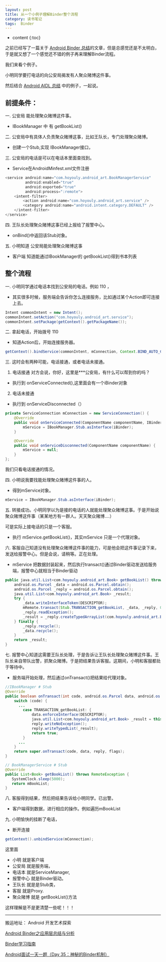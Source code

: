 ```yaml
---
layout: post
title: 从一个小例子理解Binder整个流程
category: 读书笔记
tags:  Binder
---
```


* content
{:toc}

之前已经写了一篇关于 [Android Binder 总结](http://hoyouly.fun/2018/03/17/Binder/)的文章，但是总感觉还是不太明白，于是就又想了一个感觉还不错的例子再来理解Binder流程。

我们来看个例子。

小明同学要打电话的向公安局揭发有人聚众赌博这件事。

然后结合 [Android AIDL 总结](http://hoyouly.fun/2019/07/17/Android-AIDL/) 中的例子，一起说。

## 前提条件：
一. 公安局 能处理聚众赌博这件事。                    
  * IBookManager 中 有 getBookList()

二. 公安局中有具体人负责聚众赌博这事，比如王队长，专门处理聚众赌博。   
  * 创建一个Stub,实现 IBookManager接口，

三. 公安局的电话是可以在电话本里面查找到。             
  * Service在AndroidMinfest.xml文件注册  

```Java
<service android:name="com.hoyouly.android_art.BookManagerService"
         android:enabled="true"
         android:exported="true"
         android:process=":remote">
    <intent-filter>
        <action android:name="com.hoyouly.android_art.service" />
        <category android:name="android.intent.category.DEFAULT" />
    </intent-filter>
</service>
```

四. 王队长处理聚众赌博这事已经上报给了报警中心。
  * onBind()中返回该Stub对象。

五. 小明知道 公安局能处理聚众赌博这事        
  * 客户端 知道能通过IBookManager的 getBookList()得到书本列表

## 整个流程
一. 小明同学通过电话本找到公安局的电话。例如 110   ，
  * 其实很多时候，服务端会告诉你怎么连接服务，比如通过某个Action即可连接上去。
```Java
Intent commonIntent = new Intent();
commonIntent.setAction("com.hoyouly.android_art.service");
commonIntent.setPackage(getContext().getPackageName());
```

二. 拿起电话，开始拨号 110     
  * 知道Action后，开始连接服务器。
```java
getContext().bindService(commonIntent, mConnection, Context.BIND_AUTO_CREATE);
```

三. 这时会有两种可能，电话接通，或者电话未接通。

1. 电话接通 对方会说，你好，这里是***公安局，有什么可以帮到你的吗？   
  * 执行到 onServiceConnected(),这里面会有一个iBinder对象    
2. 电话未接通  
  * 执行到 onServiceDisconnected（）

```Java
private ServiceConnection mConnection = new ServiceConnection() {
	@Override
	public void onServiceConnected(ComponentName componentName, IBinder iBinder) {
		mService = IBookManager.Stub.asInterface(iBinder);
	}

	@Override
	public void onServiceDisconnected(ComponentName componentName) {
		mService = null;
	}
};
```
我们只看电话接通的情况。

四. 小明说我要找能处理聚众赌博这件事的人。
  * 得到mService对象。
```java
mService = IBookManager.Stub.asInterface(iBinder);
```

五. 转接成功。小明同学以为是接的电话的人就能处理聚众赌博这事。于是开始说聚众赌博这件事（某某地方有一群人。天天聚众赌博....）

可是实际上接电话的只是一个客服。  
  *  执行 mService.getBookList()，其实mService 只是一个代理对象。

六. 客服自己知道没有处理聚众赌博这件事的能力，可是他会把这件事记录下来，发送给报警中心。但是会说，请稍等。正在处理。
  * mService 把数据封装起来，然后执行transact()通过Binder驱动发送给服务端，报警中心就相当于Binder驱动
```java
public java.util.List<com.hoyouly.android_art.Book> getBookList() throws android.os.RemoteException {
    android.os.Parcel _data = android.os.Parcel.obtain();
    android.os.Parcel _reply = android.os.Parcel.obtain();
    java.util.List<com.hoyouly.android_art.Book> _result;
    try {
        _data.writeInterfaceToken(DESCRIPTOR);
        mRemote.transact(Stub.TRANSACTION_getBookList, _data, _reply, 0);
        _reply.readException();
        _result = _reply.createTypedArrayList(com.hoyouly.android_art.Book.CREATOR);
    } finally {
        _reply.recycle();
        _data.recycle();
    }
    return _result;
}
```

七. 报警中心知道这需要王队长处理，于是告诉让王队长处理聚众赌博这件事。王队长亲自带队出警，抓聚众赌博。于是把结果告诉客服。这期间，小明和客服都处于等待中。   
  * 服务端开始处理，然后通过onTransact()把结果给代理对象。
```java
//IBookManager # Stub
@Override
public boolean onTransact(int code, android.os.Parcel data, android.os.Parcel reply, int flags) throws android.os.RemoteException {
    switch (code) {
      ...
        case TRANSACTION_getBookList: {
            data.enforceInterface(DESCRIPTOR);
            java.util.List<com.hoyouly.android_art.Book> _result = this.getBookList();
            reply.writeNoException();
            reply.writeTypedList(_result);
            return true;
        }
      ...
    }
    return super.onTransact(code, data, reply, flags);
}
```
```java
// BookManagerService # Stub
@Override
public List<Book> getBookList() throws RemoteException {
   SystemClock.sleep(5000);
   return mBookList;
}
```

八. 客服得到结果，然后把结果告诉给小明同学。已出警。
  * 客户端得到数据，进行相应的操作。例如遍历mBookList

九. 小明愉快的挂断了电话，
* 断开连接
```java  
getContext().unbindService(mConnection);
```

这里面
* 小明 就是客户端
* 公安局 就是服务端，
* 电话本 就是ServiceManager,
* 报警中心 就是Binder驱动。
* 王队长  就是是Stub类，
* 客服 就是Proxy.  
* 聚众赌博 就是 getBookList()方法

这样理解是不是更清楚一些呢！！！


---
搬运地址：
Android 开发艺术探索

[Android Binder之应用层总结与分析](http://blog.csdn.net/qian520ao/article/details/78089877)

[Binder学习指南](http://weishu.me/2016/01/12/binder-index-for-newer/)

[Android面试一天一题（Day 35：神秘的Binder机制）](https://www.jianshu.com/p/c7bcb4c96b38)
